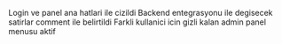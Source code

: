 Login ve panel ana hatlari ile cizildi
Backend entegrasyonu ile degisecek satirlar comment ile belirtildi
Farkli kullanici icin gizli kalan admin panel menusu aktif